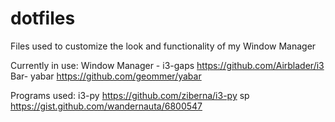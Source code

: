 # dotfiles
Files used to customize the look and functionality of my Window Manager

Currently in use:
Window Manager - i3-gaps https://github.com/Airblader/i3
Bar- yabar https://github.com/geommer/yabar

Programs used:
i3-py https://github.com/ziberna/i3-py
sp https://gist.github.com/wandernauta/6800547
